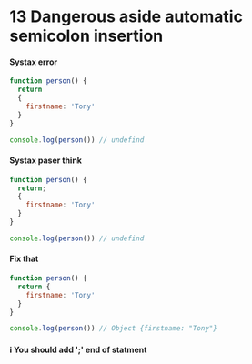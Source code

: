 # 13 Dangerous aside automatic semicolon insertion

#### Systax error

```javascript
function person() {
  return
  {
    firstname: 'Tony'
  }
}

console.log(person()) // undefind
```
#### Systax paser think

```javascript
function person() {
  return;
  {
    firstname: 'Tony'
  }
}

console.log(person()) // undefind
```
#### Fix that

```javascript
function person() {
  return {
    firstname: 'Tony'
  }
}

console.log(person()) // Object {firstname: "Tony"}
```

####  :information_source: You should add ';' end of statment